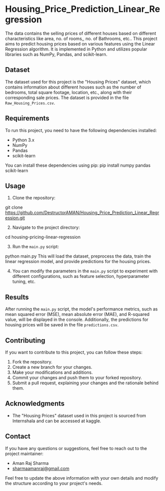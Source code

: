 # Housing_Price_Prediction_Linear_Regression
The data contains the selling prices of different houses based on different characteristics like area, no. of rooms,, no. of Bathrooms, etc..
This project aims to predict housing prices based on various features using the Linear Regression algorithm. It is implemented in Python and utilizes popular libraries such as NumPy, Pandas, and scikit-learn.

## Dataset

The dataset used for this project is the "Housing Prices" dataset, which contains information about different houses such as the number of bedrooms, total square footage, location, etc., along with their corresponding sale prices. The dataset is provided in the file `Raw_Housing_Prices.csv`.

## Requirements

To run this project, you need to have the following dependencies installed:

- Python 3.x
- NumPy
- Pandas
- scikit-learn

You can install these dependencies using pip:
pip install numpy pandas scikit-learn
## Usage

1. Clone the repository:

git clone https://github.com/DestructorAMAN/Housing_Price_Prediction_Linear_Regression.git

2. Navigate to the project directory:

cd housing-pricing-linear-regression

3. Run the `main.py` script:

python main.py
This will load the dataset, preprocess the data, train the linear regression model, and provide predictions for the housing prices.

4. You can modify the parameters in the `main.py` script to experiment with different configurations, such as feature selection, hyperparameter tuning, etc.

## Results

After running the `main.py` script, the model's performance metrics, such as mean squared error (MSE), mean absolute error (MAE), and R-squared value, will be displayed in the console. Additionally, the predictions for housing prices will be saved in the file `predictions.csv`.

## Contributing

If you want to contribute to this project, you can follow these steps:

1. Fork the repository.
2. Create a new branch for your changes.
3. Make your modifications and additions.
4. Commit your changes and push them to your forked repository.
5. Submit a pull request, explaining your changes and the rationale behind them.

## Acknowledgments

- The "Housing Prices" dataset used in this project is sourced from Internshala and can be accessed at kaggle.

## Contact

If you have any questions or suggestions, feel free to reach out to the project maintainer:

- Aman Raj Sharma
- sharmaamanraj@gmail.com

Feel free to update the above information with your own details and modify the structure according to your project's needs.
